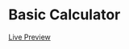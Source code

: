 # Basic Calculator

<a href="https://sandeepshrestha200.github.io/basicCalculator/"> Live Preview </a>
